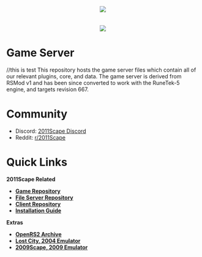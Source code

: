 <p align="center">
  <img src="https://cdn.discordapp.com/attachments/1067274729205010463/1082144752985702451/2011scapelogo.png" />
  <br>
  <br>
  <br>
  <img src="https://cdn.discordapp.com/attachments/1067274729205010463/1082144013475397702/image.png" />
  <br>
</p>

# Game Server
//this is test
This repository hosts the game server files which contain all of our relevant plugins, core, and data. The game server is derived from RSMod v1 and has been since converted to work with the RuneTek-5 engine, and targets revision 667.
# Community

- Discord: [2011Scape Discord](https://discord.gg/jDbBAKjhxh)
- Reddit: [r/2011Scape](https://www.reddit.com/r/2011scape/)

# Quick Links

<b>2011Scape Related<b>
- [Game Repository](https://github.com/2011Scape/game)
- [File Server Repository](https://github.com/2011Scape/file-server)
- [Client Repository](https://github.com/2011Scape/rs-client)
- [Installation Guide](https://github.com/2011Scape/installation-guide)

<b>Extras</b>
- [OpenRS2 Archive](https://archive.openrs2.org/)
- [Lost City, 2004 Emulator](https://discord.gg/hN3tHUmZEN)
- [2009Scape, 2009 Emulator](https://2009scape.org)
